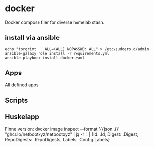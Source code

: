 # docker
Docker compose filer for diverse homelab stash.

## install via ansible
```
echo "torgrimt    ALL=(ALL) NOPASSWD: ALL" > /etc/sudoers.d/admin
ansible-galaxy role install -r requirements.yml
ansible-playbook install-docker.yaml
```

## Apps
All defined apps.

## Scripts


## Huskelapp

Finne version:
docker image inspect --format '{{json .}}' "ghcr.io/netbootxyz/netbootxyz" | jq -r '. | {Id: .Id, Digest: .Digest, RepoDigests: .RepoDigests, Labels: .Config.Labels}
